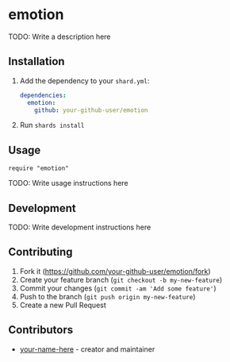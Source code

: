 # emotion

TODO: Write a description here

## Installation

1. Add the dependency to your `shard.yml`:

   ```yaml
   dependencies:
     emotion:
       github: your-github-user/emotion
   ```

2. Run `shards install`

## Usage

```crystal
require "emotion"
```

TODO: Write usage instructions here

## Development

TODO: Write development instructions here

## Contributing

1. Fork it (<https://github.com/your-github-user/emotion/fork>)
2. Create your feature branch (`git checkout -b my-new-feature`)
3. Commit your changes (`git commit -am 'Add some feature'`)
4. Push to the branch (`git push origin my-new-feature`)
5. Create a new Pull Request

## Contributors

- [your-name-here](https://github.com/your-github-user) - creator and maintainer
